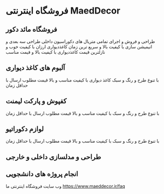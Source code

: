# فروشگاه اینترنتی MaedDecor
## فروشگاه مائد دکور
طراحی و فروش و اجرای تمامی متریال های دکوراسیون داخلی 
طراحی سه بعدی و انیمیشن سازی با کیفیت بالا و سریع ترین زمان
کاغذدیواری ارزان با کیفیت خوب و نازلترین قیمت
کاغذدیواری با کیفیت بالا و قیمت مناسب

## آلبوم های کاغذ دیواری

با تنوع طرح و رنگ و سبک کاغذ دیواری
با کیفیت مناسب و بالا
قیمت مطلوب
ارسال با حداقل زمان

## کفپوش و پارکت لیمنت

با تنوع طرح و رنگ و سبک 
با کیفیت مناسب و بالا
قیمت مطلوب
ارسال با حداقل زمان

## لوازم دکوراتیو

با تنوع طرح و رنگ و سبک 
با کیفیت مناسب و بالا
قیمت مطلوب
ارسال با حداقل زمان

## طراحی و مدلسازی داخلی  و خارجی

## انجام پروژه های دانشجویی

وب سایت فروشگاه اینترنتی ما
https://www.maeddecor.ir/faq
